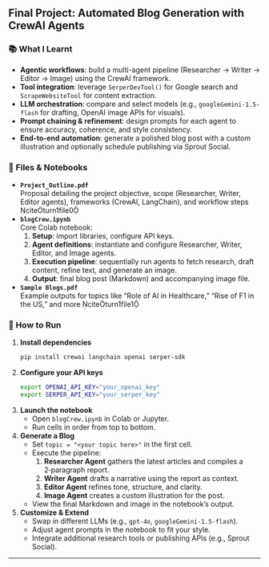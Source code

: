 ## Final Project: Automated Blog Generation with CrewAI Agents

### 📚 What I Learnt  
- **Agentic workflows**: build a multi-agent pipeline (Researcher → Writer → Editor → Image) using the CrewAI framework.  
- **Tool integration**: leverage `SerperDevTool()` for Google search and `ScrapeWebsiteTool` for content extraction.  
- **LLM orchestration**: compare and select models (e.g., `googleGemini-1.5-flash` for drafting, OpenAI image APIs for visuals).  
- **Prompt chaining & refinement**: design prompts for each agent to ensure accuracy, coherence, and style consistency.  
- **End-to-end automation**: generate a polished blog post with a custom illustration and optionally schedule publishing via Sprout Social.

### 📂 Files & Notebooks  
- **`Project_Outline.pdf`**  
  Proposal detailing the project objective, scope (Researcher, Writer, Editor agents), frameworks (CrewAI, LangChain), and workflow steps citeturn1file0  
- **`blogCrew.ipynb`**  
  Core Colab notebook:  
  1. **Setup**: import libraries, configure API keys.  
  2. **Agent definitions**: instantiate and configure Researcher, Writer, Editor, and Image agents.  
  3. **Execution pipeline**: sequentially run agents to fetch research, draft content, refine text, and generate an image.  
  4. **Output**: final blog post (Markdown) and accompanying image file.  
- **`Sample Blogs.pdf`**  
  Example outputs for topics like “Role of AI in Healthcare,” “Rise of F1 in the US,” and more citeturn1file1  

### 🚀 How to Run  

1. **Install dependencies**  
   ```bash
   pip install crewai langchain openai serper-sdk
   ```  
2. **Configure your API keys**  
   ```bash
   export OPENAI_API_KEY="your_openai_key"
   export SERPER_API_KEY="your_serper_key"
   ```  
3. **Launch the notebook**  
   - Open `blogCrew.ipynb` in Colab or Jupyter.  
   - Run cells in order from top to bottom.  
4. **Generate a Blog**  
   - Set `topic = "<your topic here>"` in the first cell.  
   - Execute the pipeline:  
     1. **Researcher Agent** gathers the latest articles and compiles a 2‑paragraph report.  
     2. **Writer Agent** drafts a narrative using the report as context.  
     3. **Editor Agent** refines tone, structure, and clarity.  
     4. **Image Agent** creates a custom illustration for the post.  
   - View the final Markdown and image in the notebook’s output.  
5. **Customize & Extend**  
   - Swap in different LLMs (e.g., `gpt-4o`, `googleGemini-1.5-flash`).  
   - Adjust agent prompts in the notebook to fit your style.  
   - Integrate additional research tools or publishing APIs (e.g., Sprout Social).

---
